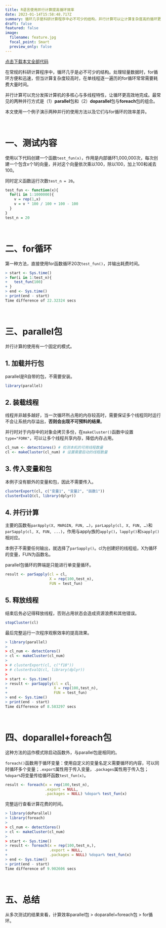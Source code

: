 ```yaml
---
title: R语言使用并行计算提高循环效率
date: 2023-01-14T15:58:48.717Z
summary: 循环几乎是科研计算程序中必不可少的结构，并行计算可以让计算复杂度高的循环更高效地完成。
draft: false
featured: false
image:
  filename: feature.jpg
  focal_point: Smart
  preview_only: false
---
```

[点击下载本文全部代码](R语言使用并行计算提高循环效率_代码_.R)

在常规的科研计算程序中，循环几乎是必不可少的结构。处理轻量数据时，for循环方便和迅速，但当计算复杂度较高时，在单线程逐一遍历的for循环常常需要耗费大量时间。

并行计算可以充分发挥计算机的多核心与多线程特性，让循环更高效地完成。最常见的两种并行方式是（1）**parallel**包和（2）**doparallel**包与**foreach**包的组合。

本文使用一个例子演示两种并行的使用方法以及它们与for循环的效率差异。

&nbsp;

# 一、测试内容

使用以下代码创建一个函数`test_fun(x)`，作用是内部循环1,000,000次，每次创建一个包含x个1的向量，并对这个向量依次乘以100，除以100，加上100和减去100。

同时定义函数运行次数`test_n = 20`。

```r
test_fun <- function(x){
  for(i in 1:1000000){
    v = rep(1,x)
    v = v * 100 / 100 + 100 - 100
  }
}
test_n = 20
```

&nbsp;

# 二、for循环

第一种方法，直接使用for函数循环20次`test_fun()`，并输出耗费时间。

```r
> start <- Sys.time()
> for(i in 1:test_n){
+   test_fun(100)
+ }
> end <- Sys.time()
> print(end - start)
Time difference of 22.32324 secs
```

&nbsp;

# 三、parallel包

并行计算的使用有一个固定的模式。

## 1. 加载并行包

parallel是R自带的包，不需要安装。

```r
library(parallel)
```

## 2. 装载线程

线程并非越多越好，当一次循环所占用的内存较高时，需要保证多个线程同时运行不会让系统内存溢出，**否则会出现不可预料的结果**。

并行时对于内存中的对象会拷贝多份，在`makeCluster()`函数中设置`type="FORK"`，可以让多个线程共享内存，降低内存占用。

```r
cl_num <- detectCores() # 检测本机的可用线程数量
cl <- makeCluster(cl_num) # 设置需要启动的线程数量
```

## 3. 传入变量和包

本例子没有额外的变量和包，因此不需要传入。

```r
clusterExport(cl, c("变量1", "变量2", "函数1"))
clusterEvalQ(cl, library(dplyr))
```

## 4. 并行计算

主要的函数有`parApply(X, MARGIN, FUN, …)`，`parLapply(cl, X, FUN, …)`和`parSapply(cl, X, FUN, ...)`，作用与apply族的`apply()`，`lapply()`和`sapply()`相对应。

本例子不需要任何输出，就选择了`parSapply()`。cl为创建好的线程组，X为循环的变量，FUN为函数名。

parallel包循环的弊端是只能进行单变量循环。

```r
result <- parSapply(cl = cl,
                    X = rep(100,test_n),
                    FUN = test_fun)
```

## 5. 释放线程

结束后务必记得释放线程，否则占用状态会造成资源浪费和其他错误。

```r
stopCluster(cl)
```

最后完整运行一次程序观察效率的提高效果。

```r
> library(parallel)
> 
> cl_num <- detectCores() 
> cl <- makeCluster(cl_num)
> 
> # clusterExport(cl, c("f10"))
> # clusterEvalQ(cl, library(dplyr))
> 
> start <- Sys.time()
> result <- parSapply(cl = cl,
+                     X = rep(100,test_n),
+                     FUN = test_fun)
> end <- Sys.time()
> print(end - start)
Time difference of 8.583297 secs
```

&nbsp;

# 四、doparallel+foreach包

这种方法的运作模式除启动函数外，与parallel包是相同的。

`foreach()`函数用于循环变量：使用自定义的变量名定义需要循环的内容，可以同时循环多个变量；`.export`属性用于传入变量，`.packages`属性用于传入包；`%dopar%`将变量传给循环函数`test_fun(x)`。

```r
result <- foreach(x = rep(100,test_n),
                  .export = NULL,
                  .packages = NULL) %dopar% test_fun(x)
```

完整运行查看计算花费的时间。

```r
> library(doParallel)
> library(foreach)
> 
> cl_num <- detectCores()
> cl <- makeCluster(cl_num)
> 
> start <- Sys.time()
> result <- foreach(x = rep(100,test_n,),
+                   .export = NULL,
+                   .packages = NULL) %dopar% test_fun(x)
> end <- Sys.time()
> print(end - start)
Time difference of 9.902606 secs
```

&nbsp;

# 五、总结

从多次测试的结果来看，计算效率parallel包 > doparallel+foreach包 > for循环。
